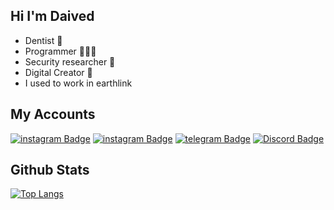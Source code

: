 ## Hi I'm Daived 

* Dentist 🦷
* Programmer 🧑🏻‍💻
* Security researcher 🔐
* Digital Creator 📀
* I used to work in earthlink



## My Accounts
[![instagram Badge](https://img.shields.io/badge/-@eii3-e74c3c?style=flat&labelColor=e84393&logo=instagram&logoColor=white)](https://instagram.com/eii3)
[![instagram Badge](https://img.shields.io/badge/-@bu6-e74c3c?style=flat&labelColor=e84393&logo=instagram&logoColor=white)](https://instagram.com/bu6)
[![telegram Badge](https://img.shields.io/badge/-@Daiived-1ca0f1?style=flat&labelColor=1ca0f1&logo=telegram&logoColor=white)](https://t.me/Daiived)
[![Discord Badge](https://img.shields.io/badge/-Daived-607aa3?style=flat&labelColor=44658b&logo=Discord&logoColor=white)](https://discordapp.com/users/314721544901361664)












## Github Stats



[![Top Langs](https://github-readme-stats.vercel.app/api/top-langs/?username=McDaived&langs_count=8)](https://github.com/anuraghazra/github-readme-stats)
